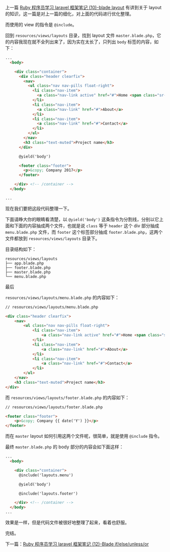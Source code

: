 上一篇 [Ruby 程序员学习 laravel 框架笔记 (10)-blade layout](https://www.rails365.net/articles/ruby-cheng-xu-yuan-xue-xi-laravel-kuang-jia-bi-ji-10-blade) 有讲到关于 layout 的知识，这一篇是对上一篇的细化，对上面的代码进行优化整理。

而使用的 view 的指令是 `@include`。

回到 `resources/views/layouts` 目录，找到 layout 文件 `master.blade.php`，它的内容我现在就不全列出来了，因为实在太长了，只列出 `body` 标签的内容，如下：

``` html
...
  <body>

    <div class="container">
      <div class="header clearfix">
        <nav>
          <ul class="nav nav-pills float-right">
            <li class="nav-item">
              <a class="nav-link active" href="#">Home <span class="sr-only">(current)</span></a>
            </li>
            <li class="nav-item">
              <a class="nav-link" href="#">About</a>
            </li>
            <li class="nav-item">
              <a class="nav-link" href="#">Contact</a>
            </li>
          </ul>
        </nav>
        <h3 class="text-muted">Project name</h3>
      </div>

      @yield('body')

      <footer class="footer">
        <p>&copy; Company 2017</p>
      </footer>

    </div> <!-- /container -->
  </body>

...
```

现在我们要把这段代码整理一下。

下面请睁大你的眼睛看清楚，以 `@yield('body')` 这条指令为分割线，分别以它上面和下面的内容抽成两个文件，也就是说 `class` 等于
 `header` 这个 div 部分抽成 `menu.blade.php` 文件，而 `footer` 这个标签部分抽成 `footer.blade.php`，这两个文件都放到
 `resources/views/layouts` 目录下。

目录结构如下：

```
resources/views/layouts
├── app.blade.php
├── footer.blade.php
├── master.blade.php
└── menu.blade.php
```

最后

`resources/views/layouts/menu.blade.php` 的内容如下：

``` html
// resources/views/layouts/menu.blade.php

<div class="header clearfix">
    <nav>
        <ul class="nav nav-pills float-right">
            <li class="nav-item">
                <a class="nav-link active" href="#">Home <span class="sr-only">(current)</span></a>
            </li>
            <li class="nav-item">
                <a class="nav-link" href="#">About</a>
            </li>
            <li class="nav-item">
                <a class="nav-link" href="#">Contact</a>
            </li>
        </ul>
    </nav>
    <h3 class="text-muted">Project name</h3>
</div>
```

而 `resources/views/layouts/footer.blade.php` 的内容如下：

``` html
// resources/views/layouts/footer.blade.php

<footer class="footer">
    <p>&copy; Company {{ date('Y') }}</p>
</footer>
```

而在 `master` layout 如何引用这两个文件呢，很简单，就是使用 `@include` 指令。

最终 `master.blade.php` 的 body 部分的内容会如下面这样：

``` html
...
  <body>

    <div class="container">
      @include('layouts.menu')

      @yield('body')

      @include('layouts.footer')

    </div> <!-- /container -->
  </body>
...
```

效果是一样，但是代码文件被很好地整理了起来，看着也舒服。

完结。

下一篇：[Ruby 程序员学习 laravel 框架笔记 (12)-Blade if/else/unless/or](https://www.rails365.net/articles/ruby-cheng-xu-yuan-xue-xi-laravel-kuang-jia-bi-ji-12-blade)
